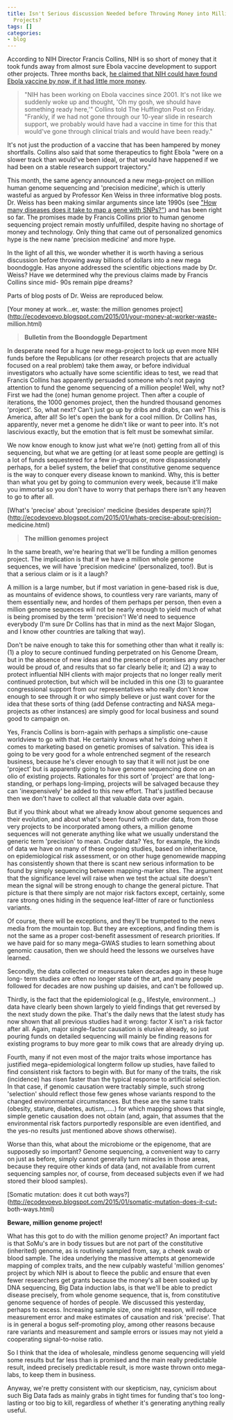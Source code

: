 ```yaml
---
title: Isn't Serious discussion Needed before Throwing Money into Million Genome Sequencing
  Projects?
tags: []
categories:
- blog
---
```

According to NIH Director Francis Collins, NIH is so short of money that it
took funds away from almost sure Ebola vaccine development to support other
projects. Three months back, [he claimed that NIH could have found Ebola
vaccine by now, if it had little more
money](http://www.huffingtonpost.com/2014/10/12/ebola-vaccine_n_5974148.html).
<!--more-->

> "NIH has been working on Ebola vaccines since 2001. It's not like we
suddenly woke up and thought, 'Oh my gosh, we should have something ready
here,'" Collins told The Huffington Post on Friday. "Frankly, if we had not
gone through our 10-year slide in research support, we probably would have had
a vaccine in time for this that would've gone through clinical trials and
would have been ready."

It's not just the production of a vaccine that has been hampered by money
shortfalls. Collins also said that some therapeutics to fight Ebola "were on a
slower track than would've been ideal, or that would have happened if we had
been on a stable research support trajectory."

This month, the same agency announced a new mega-project on million human
genome sequencing and 'precision medicine', which is utterly wasteful as
argued by Professor Ken Weiss in three informative blog posts. Dr. Weiss has
been making similar arguments since late 1990s (see ["How many diseases does
it take to map a gene with
SNPs?"](http://www.nature.com/ng/journal/v26/n2/full/ng1000_151.html)) and has
been right so far. The promises made by Francis Collins prior to human genome
sequencing project remain mostly unfulfilled, despite having no shortage of
money and technology. Only thing that came out of personalized genomics hype
is the new name 'precision medicine' and more hype.

In the light of all this, we wonder whether it is worth having a serious
discussion before throwing away billions of dollars into a new mega
boondoggle. Has anyone addressed the scientific objections made by Dr. Weiss?
Have we determined why the previous claims made by Francis Collins since mid-
90s remain pipe dreams?

Parts of blog posts of Dr. Weiss are reproduced below.

[Your money at work...er, waste: the million genomes
project](http://ecodevoevo.blogspot.com/2015/01/your-money-at-worker-waste-
million.html)

> **Bulletin from the Boondoggle Department**

In desperate need for a huge new mega-project to lock up even more NIH funds
before the Republicans (or other research projects that are actually focused
on a real problem) take them away, or before individual investigators who
actually have some scientific ideas to test, we read that Francis Collins has
apparently persuaded someone who's not paying attention to fund the genome
sequencing of a million people! Well, why not? First we had the (one) human
genome project. Then after a couple of iterations, the 1000 genomes project,
then the hundred thousand genomes 'project'. So, what next? Can't just go up
by dribs and drabs, can we? This is America, after all! So let's open the bank
for a cool million. Dr Collins has, apparently, never met a genome he didn't
like or want to peer into. It's not lascivious exactly, but the emotion that
is felt must be somewhat similar.

We now know enough to know just what we're (not) getting from all of this
sequencing, but what we are getting (or at least some people are getting) is a
lot of funds sequestered for a few in-groups or, more dispassionately perhaps,
for a belief system, the belief that constitutive genome sequence is the way
to conquer every disease known to mankind. Why, this is better than what you
get by going to communion every week, because it'll make you immortal so you
don't have to worry that perhaps there isn't any heaven to go to after all.

[What's 'precise' about 'precision' medicine (besides desperate
spin)?](http://ecodevoevo.blogspot.com/2015/01/whats-precise-about-precision-
medicine.html)

> **The million genomes project**

In the same breath, we're hearing that we'll be funding a million genomes
project. The implication is that if we have a million whole genome sequences,
we will have 'precision medicine' (personalized, too!). But is that a serious
claim or is it a laugh?

A million is a large number, but if most variation in gene-based risk is due,
as mountains of evidence shows, to countless very rare variants, many of them
essentially new, and hordes of them perhaps per person, then even a million
genome sequences will not be nearly enough to yield much of what is being
promised by the term 'precision'! We'd need to sequence everybody (I'm sure Dr
Collins has that in mind as the next Major Slogan, and I know other countries
are talking that way).

Don't be naive enough to take this for something other than what it really is:
(1) a ploy to secure continued funding perpetrated on his Genome Dream, but in
the absence of new ideas and the presence of promises any preacher would be
proud of, and results that so far clearly belie it; and (2) a way to protect
influential NIH clients with major projects that no longer really merit
continued protection, but which will be included in this one (3) to guarantee
congressional support from our representatives who really don't know enough to
see through it or who simply believe or just want cover for the idea that
these sorts of thing (add Defense contracting and NASA mega-projects as other
instances) are simply good for local business and sound good to campaign on.

Yes, Francis Collins is born-again with perhaps a simplistic one-cause
worldview to go with that. He certainly knows what he's doing when it comes to
marketing based on genetic promises of salvation. This idea is going to be
very good for a whole entrenched segment of the research business, because
he's clever enough to say that it will not just be one 'project' but is
apparently going to have genome sequencing done on an olio of existing
projects. Rationales for this sort of 'project' are that long-standing, or
perhaps long-limping, projects will be salvaged because they can
'inexpensively' be added to this new effort. That's justified because then we
don't have to collect all that valuable data over again.

But if you think about what we already know about genome sequences and their
evolution, and about what's been found with cruder data, from those very
projects to be incorporated among others, a million genome sequences will not
generate anything like what we usually understand the generic term 'precision'
to mean. Cruder data? Yes, for example, the kinds of data we have on many of
these ongoing studies, based on inheritance, on epidemiological risk
assessment, or on other huge genomewide mapping has consistently shown that
there is scant new serious information to be found by simply sequencing
between mapping-marker sites. The argument that the significance level will
raise when we test the actual site doesn't mean the signal will be strong
enough to change the general picture. That picture is that there simply are
not major risk factors except, certainly, some rare strong ones hiding in the
sequence leaf-litter of rare or functionless variants.

Of course, there will be exceptions, and they'll be trumpeted to the news
media from the mountain top. But they are exceptions, and finding them is not
the same as a proper cost-benefit assessment of research priorities. If we
have paid for so many mega-GWAS studies to learn something about genomic
causation, then we should heed the lessons we ourselves have learned.

Secondly, the data collected or measures taken decades ago in these huge long-
term studies are often no longer state of the art, and many people followed
for decades are now pushing up daisies, and can't be followed up.

Thirdly, is the fact that the epidemiological (e.g., lifestyle,
environment...) data have clearly been shown largely to yield findings that
get reversed by the next study down the pike. That's the daily news that the
latest study has now shown that all previous studies had it wrong: factor X
isn't a risk factor after all. Again, major single-factor causation is elusive
already, so just pouring funds on detailed sequencing will mainly be finding
reasons for existing programs to buy more gear to milk cows that are already
drying up.

Fourth, many if not even most of the major traits whose importance has
justified mega-epidemiological longterm follow up studies, have failed to find
consistent risk factors to begin with. But for many of the traits, the risk
(incidence) has risen faster than the typical response to artificial
selection. In that case, if genomic causation were tractably simple, such
strong 'selection' should reflect those few genes whose variants respond to
the changed environmental circumstances. But these are the same traits
(obesity, stature, diabetes, autism,.....) for which mapping shows that
single, simple genetic causation does not obtain (and, again, that assumes
that the environmental risk factors purportedly responsible are even
identified, and the yes-no results just mentioned above shows otherwise).

Worse than this, what about the microbiome or the epigenome, that are
supposedly so important? Genome sequencing, a convenient way to carry on just
as before, simply cannot generally turn miracles in those areas, because they
require other kinds of data (and, not available from current sequencing
samples nor, of course, from deceased subjects even if we had stored their
blood samples).

[Somatic mutation: does it cut both
ways?](http://ecodevoevo.blogspot.com/2015/01/somatic-mutation-does-it-cut-
both-ways.html)

>

**Beware, million genome project!**

What has this got to do with the million genome project? An important fact is
that SoMu's are in body tissues but are not part of the constitutive
(inherited) genome, as is routinely sampled from, say, a cheek swab or blood
sample. The idea underlying the massive attempts at genomewide mapping of
complex traits, and the new culpably wasteful 'million genomes' project by
which NIH is about to fleece the public and ensure that even fewer researchers
get grants because the money's all been soaked up by DNA sequencing, Big Data
induction labs, is that we'll be able to predict disease precisely, from whole
genome sequence, that is, from constitutive genome sequence of hordes of
people. We discussed this yesterday, perhaps to excess. Increasing sample
size, one might reason, will reduce measurement error and make estimates of
causation and risk 'precise'. That is in general a bogus self-promoting ploy,
among other reasons because rare variants and measurement and sample errors or
issues may not yield a cooperating signal-to-noise ratio.

So I think that the idea of wholesale, mindless genome sequencing will yield
some results but far less than is promised and the main really predictable
result, indeed precisely predictable result, is more waste thrown onto mega-
labs, to keep them in business.

Anyway, we're pretty consistent with our skepticism, nay, cynicism about such
Big Data fads as mainly grabs in tight times for funding that's too long-
lasting or too big to kill, regardless of whether it's generating anything
really useful.

